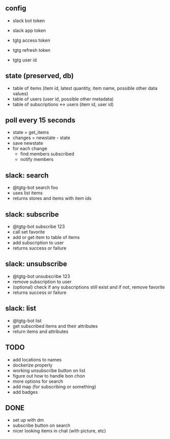 ## config

- slack bot token
- slack app token

- tgtg access token
- tgtg refresh token

- tgtg user id

## state (preserved, db)

- table of items (item id, latest quantity, item name, possible other data values)
- table of users (user id, possible other metadata)
- table of subscriptions <-> users (item id, user id)

## poll every 15 seconds

- state = get_items
- changes = newstate - state
- save newstate
- for each change
    - find members subscribed
    - notify members

## slack: search

- @tgtg-bot search foo
- uses list items 
- returns stores and items with item ids

## slack: subscribe

- @tgtg-bot subscribe 123
- call set favorite
- add or get item to table of items
- add subscription to user
- returns success or failure

## slack: unsubscribe

- @tgtg-bot unsubscribe 123
- remove subscription to user
- (optional) check if any subscriptions still exist and if not, remove favorite
- returns success or failure

## slack: list

- @tgtg-bot list
- get subscribed items and their attributes
- return items and attributes

## TODO

- add locations to names
- dockerize properly
- working unsubscribe button on list
- figure out how to handle bon chon
- more options for search
- add map (for subscribing or something)
- add badges

## DONE
- set up with dm
- subscribe button on search
- nicer looking items in chat (with picture, etc)
